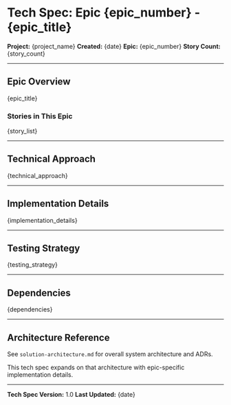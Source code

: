 # Tech Spec: Epic {epic_number} - {epic_title}

**Project:** {project_name} **Created:** {date} **Epic:** {epic_number} **Story
Count:** {story_count}

---

## Epic Overview

{epic_title}

### Stories in This Epic

{story_list}

---

## Technical Approach

{technical_approach}

---

## Implementation Details

{implementation_details}

---

## Testing Strategy

{testing_strategy}

---

## Dependencies

{dependencies}

---

## Architecture Reference

See `solution-architecture.md` for overall system architecture and ADRs.

This tech spec expands on that architecture with epic-specific implementation
details.

---

**Tech Spec Version:** 1.0 **Last Updated:** {date}
